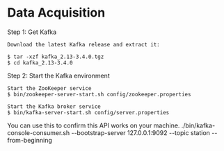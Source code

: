 # Data Acquisition


Step 1: Get Kafka

	Download the latest Kafka release and extract it:

	$ tar -xzf kafka_2.13-3.4.0.tgz
	$ cd kafka_2.13-3.4.0
	
Step 2: Start the Kafka environment

	Start the ZooKeeper service
	$ bin/zookeeper-server-start.sh config/zookeeper.properties
	
	Start the Kafka broker service
	$ bin/kafka-server-start.sh config/server.properties
	
	
You can use this to confirm this API works on your machine.
	./bin/kafka-console-consumer.sh --bootstrap-server 127.0.0.1:9092 --topic station --from-beginning

